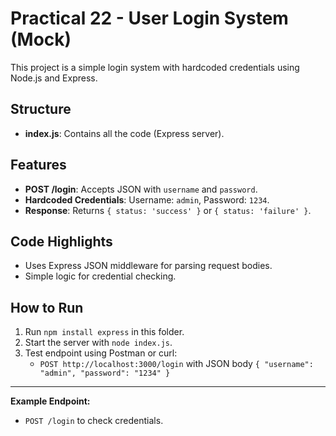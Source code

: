 # Practical 22 - User Login System (Mock)

This project is a simple login system with hardcoded credentials using Node.js and Express.

## Structure
- **index.js**: Contains all the code (Express server).

## Features
- **POST /login**: Accepts JSON with `username` and `password`.
- **Hardcoded Credentials**: Username: `admin`, Password: `1234`.
- **Response**: Returns `{ status: 'success' }` or `{ status: 'failure' }`.

## Code Highlights
- Uses Express JSON middleware for parsing request bodies.
- Simple logic for credential checking.

## How to Run
1. Run `npm install express` in this folder.
2. Start the server with `node index.js`.
3. Test endpoint using Postman or curl:
   - `POST http://localhost:3000/login` with JSON body `{ "username": "admin", "password": "1234" }`

---

**Example Endpoint:**
- `POST /login` to check credentials. 